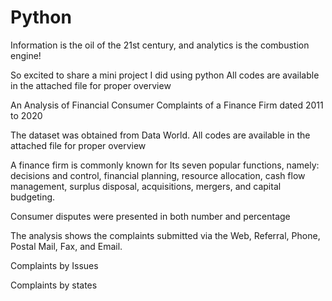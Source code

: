 # Python
Information is the oil of the 21st century, and analytics is the combustion engine!

So excited to share a mini project I did using python
All codes are available in the attached file for proper overview

An Analysis of Financial Consumer Complaints of a Finance Firm dated 2011 to 2020

The dataset was obtained from Data World.
All codes are available in the attached file for proper overview

A finance firm is commonly known for Its seven popular functions, namely: decisions and control, financial planning, resource allocation, cash flow management, surplus disposal, acquisitions, mergers, and capital budgeting.
 
Consumer disputes were presented in both number and percentage 

The analysis shows the complaints submitted via the Web, Referral, Phone, Postal Mail,  Fax, and Email.

Complaints by Issues

Complaints by states
